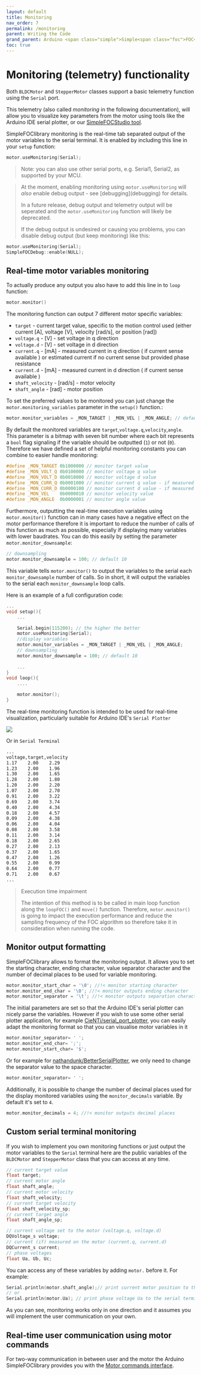 ```yaml
---
layout: default
title: Monitoring
nav_order: 7
permalink: /monitoring
parent: Writing the Code
grand_parent: Arduino <span class="simple">Simple<span class="foc">FOC</span>library</span> 
toc: true
---
```




# Monitoring (telemetry) functionality

Both `BLDCMotor` and `StepperMotor` classes support a basic telemetry function using the `Serial` port.

This telemetry (also called *monitoring* in the following documentation), will allow you to visualize key parameters from the motor using tools like the Arduino IDE serial plotter, or our [<span class="simple">Simple<span class="foc">FOC</span>Studio</span> tool](/studio).

<span class="simple">Simple<span class="foc">FOC</span>library</span> monitoring is the real-time tab separated output of the motor variables to the serial terminal. It is enabled by including this line in your `setup` function:

```cpp
motor.useMonitoring(Serial);
```

<blockquote class="info">
Note: you can also use other serial ports, e.g. Serial1, Serial2, as supported by your MCU.
</blockquote>

<blockquote class="warning" markdown=1>
At the moment, enabling monitoring using <code class="highlighter-rouge">motor.useMonitoring</code> will <i>also</i> enable debug output - see [debugging](debugging) for details.

In a future release, debug output and telemetry output will be seperated and the <code class="highlighter-rouge">motor.useMonitoring</code> function will likely be deprecated.

If the debug output is undesired or causing you problems, you can disable debug output (but keep monitoring) like this:
</blockquote>

```cpp
motor.useMonitoring(Serial);
SimpleFOCDebug::enable(NULL);
```

## Real-time motor variables monitoring

To actually produce any output you also have to add this line in to `loop` function:
```cpp
motor.monitor()
```

The monitoring function can output 7 different motor specific variables:
- `target` - current target value, specific to the motion control used (either current [A], voltage [V], velocity [rad/s], or position [rad])
- `voltage.q` - [V] - set voltage in q direction
- `voltage.d` - [V] - set voltage in d direction
- `current.q` - [mA] - measured current in q direction ( if current sense available ) or estimated current if no current sense but provided phase resistance
- `current.d` - [mA] - measured current in d direction ( if current sense available )
- `shaft_velocity` - [rad/s] - motor velocity
- `shaft_angle` - [rad] - motor position

To set the preferred values to be monitored you can just change the `motor.monitoring_variables` parameter in the `setup()` function.:
```cpp
motor.monitor_variables = _MON_TARGET | _MON_VEL | _MON_ANGLE; // default _MON_TARGET | _MON_VOLT_Q | _MON_VEL | _MON_ANGLE
```
By default the monitored variables are `target`,`voltage.q`,`velocity`,`angle`.  This parameter is a bitmap with seven bit number where each bit represents a `bool` flag signaling if the variable should be outputted (`1`) or not (`0`). Therefore we have defined a set of helpful monitoring constants you can combine to easier handle monitoring:
```cpp
#define _MON_TARGET 0b1000000 // monitor target value
#define _MON_VOLT_Q 0b0100000 // monitor voltage q value
#define _MON_VOLT_D 0b0010000 // monitor voltage d value
#define _MON_CURR_Q 0b0001000 // monitor current q value - if measured
#define _MON_CURR_D 0b0000100 // monitor current d value - if measured
#define _MON_VEL    0b0000010 // monitor velocity value
#define _MON_ANGLE  0b0000001 // monitor angle value
```

Furthermore, outputting the real-time execution variables using `motor.monitor()` function can in many cases have a negative effect on the motor performance  therefore it is important to reduce the number of calls of this function as much as possible, especially if displaying many variables with lower baudrates. You can do this easily by setting the parameter `motor.monitor_downsample`:
```cpp
// downsampling
motor.monitor_downsample = 100; // default 10
```

This variable tells `motor.monitor()` to output the variables to the serial each `monitor_downsample` number of calls. So in short, it will output the variables to the serial each `monitor_downsample` loop calls.

Here is an example of a full configuration code:
```cpp
...
void setup(){
    ...

    Serial.begin(115200); // the higher the better
    motor.useMonitoring(Serial);
    //display variables
    motor.monitor_variables = _MON_TARGET | _MON_VEL | _MON_ANGLE; 
    // downsampling
    motor.monitor_downsample = 100; // default 10
    
    ...
}
void loop(){
    ....

    motor.monitor();
}

```



The real-time monitoring function is intended to be used for real-time visualization, particularly suitable for Arduino IDE's `Serial Plotter`

<img class="width60" src="extras/Images/plotter.jpg">

Or in `Serial Terminal`
```sh
...
voltage,target,velocity
1.17	2.00	2.29
1.23	2.00	1.96
1.30	2.00	1.65
1.28	2.00	1.80
1.20	2.00	2.20
1.07	2.00	2.70
0.91	2.00	3.22
0.69	2.00	3.74
0.40	2.00	4.34
0.18	2.00	4.57
0.09	2.00	4.38
0.06	2.00	4.04
0.08	2.00	3.58
0.11	2.00	3.14
0.18	2.00	2.65
0.27	2.00	2.13
0.37	2.00	1.65
0.47	2.00	1.26
0.55	2.00	0.99
0.64	2.00	0.77
0.71	2.00	0.67
...
```

<blockquote class="warning"><p class="heading"> Execution time impairment</p>
The intention of this method is to be called in main loop function along the <code class="highlighter-rouge">loopFOC()</code> and <code class="highlighter-rouge">move()</code> function. Therefore, <code class="highlighter-rouge">motor.monitor()</code> is going to impact the execution performance and reduce the sampling frequency of the FOC algorithm so therefore take it in consideration when running the code.  </blockquote>


## Monitor output formatting

<span class="simple">Simple<span class="foc">FOC</span>library</span> allows to format the monitoring output. It allows you to set the starting character, ending character, value separator character and the number of decimal places to be used for variable monitoring.

```cpp
motor.monitor_start_char = '\0'; //!< monitor starting character
motor.monitor_end_char = '\0'; //!< monitor outputs ending character 
motor.monitor_separator = '\t'; //!< monitor outputs separation character
```
The initial parameters are set so that the Arduino IDE's serial plotter can nicely parse the variables. However if you wish to use some other serial plotter application, for example [CieNTi/serial_port_plotter](https://github.com/CieNTi/serial_port_plotter), you can easily adapt the monitoring format so that you can visualise motor variables in it

```cpp
motor.monitor_separator= ' ';
motor.monitor_end_char= ';';
motor.monitor_start_char= '$';
```

Or for example for [nathandunk/BetterSerialPlotter](https://github.com/nathandunk/BetterSerialPlotter), we only need to change the separator value to the space character.
```cpp
motor.monitor_separator= ' ';
```

Additionally, it is possible to change the number of decimal places used for the display monitored variables using the `monitor_decimals` variable. By default it's set to `4`.
```cpp
motor.monitor_decimals = 4; //!< monitor outputs decimal places
``` 
## Custom serial terminal monitoring

If you wish to implement you own monitoring functions or just output the motor variables to the `Serial` terminal here are the public variables of the `BLDCMotor` and `StepperMotor` class that you can access at any time.
```cpp
// current target value
float target;
// current motor angle
float shaft_angle;
// current motor velocity 
float shaft_velocity;
// current target velocity
float shaft_velocity_sp;
// current target angle
float shaft_angle_sp;

// current voltage set to the motor (voltage.q, voltage.d)
DQVoltage_s voltage;
// current (if) measured on the motor (current.q, current.d)
DQCurrent_s current;
// phase voltages 
float Ua, Ub, Uc;

```
You can access any of these variables by adding `motor.` before it. For example:
```cpp
Serial.println(motor.shaft_angle);// print current motor position to the serial terminal
// or
Serial.println(motor.Ua); // print phase voltage Ua to the serial terminal
```

As you can see, monitoring works only in one direction and it assumes you will implement the user communication on your own.

## Real-time user communication using motor commands
  
For two-way communication in between user and the motor the Arduino <span class="simple">Simple<span class="foc">FOC</span>library</span>  provides you with the [Motor commands interface](communication).